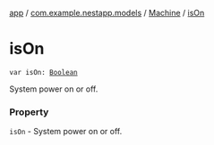 [app](../../index.md) / [com.example.nestapp.models](../index.md) / [Machine](index.md) / [isOn](./is-on.md)

# isOn

`var isOn: `[`Boolean`](https://kotlinlang.org/api/latest/jvm/stdlib/kotlin/-boolean/index.html)

System power on or off.

### Property

`isOn` - System power on or off.